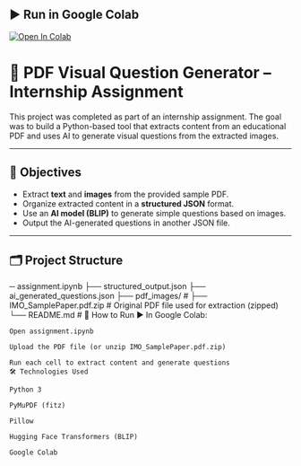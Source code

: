 ## ▶️ Run in Google Colab

[![Open In Colab](https://colab.research.google.com/assets/colab-badge.svg)](https://colab.research.google.com/github/aryantyagi0/pdf-question-generator/blob/main/assignment.ipynb)

# 📘 PDF Visual Question Generator – Internship Assignment


This project was completed as part of an internship assignment. The goal was to build a Python-based tool that extracts content from an educational PDF and uses AI to generate visual questions from the extracted images.

---

## 🎯 Objectives

- Extract **text** and **images** from the provided sample PDF.
- Organize extracted content in a **structured JSON** format.
- Use an **AI model (BLIP)** to generate simple questions based on images.
- Output the AI-generated questions in another JSON file.

---

## 🗂 Project Structure

─ assignment.ipynb 
├── structured_output.json 
├── ai_generated_questions.json
├── pdf_images/ #
├── IMO_SamplePaper.pdf.zip # Original PDF file used for extraction (zipped)
└── README.md #
🚀 How to Run
▶️ In Google Colab:

    Open assignment.ipynb

    Upload the PDF file (or unzip IMO_SamplePaper.pdf.zip)

    Run each cell to extract content and generate questions
    🛠 Technologies Used

    Python 3

    PyMuPDF (fitz)

    Pillow

    Hugging Face Transformers (BLIP)

    Google Colab

